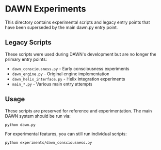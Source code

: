 # DAWN Experiments

This directory contains experimental scripts and legacy entry points that have been superseded by the main dawn.py entry point.

## Legacy Scripts

These scripts were used during DAWN's development but are no longer the primary entry points:

- `dawn_consciousness.py` - Early consciousness experiments
- `dawn_engine.py` - Original engine implementation
- `dawn_helix_interface.py` - Helix integration experiments
- `main_*.py` - Various main entry attempts

## Usage

These scripts are preserved for reference and experimentation. The main DAWN system should be run via:

```bash
python dawn.py
```

For experimental features, you can still run individual scripts:

```bash
python experiments/dawn_consciousness.py
```

